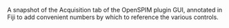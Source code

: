 ---
---
A snapshot of the Acquisition tab of the OpenSPIM plugin GUI, annotated
in Fiji to add convenient numbers by which to reference the various
controls.
